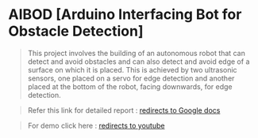 # AIBOD [Arduino Interfacing Bot for Obstacle Detection]

> This project involves the building of an autonomous robot that can detect and avoid obstacles and can also detect and avoid edge of a surface on which it is placed. This is achieved by two ultrasonic sensors, one placed on a servo for edge detection and another placed at the bottom of the robot, facing downwards, for edge detection.

> Refer this link for detailed report : [redirects to Google docs](https://docs.google.com/document/d/16_8VO5viINGdVOEBtoWeFLOPPVlNKE3nCSszFN02vgY/edit?usp=sharing)

>For demo click here : [redirects to youtube](https://youtu.be/M0lKCoPX22E?t=1m16s)
